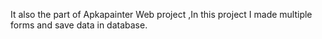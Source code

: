 It also the part of Apkapainter Web project ,In this project I made multiple forms and save data in database.
